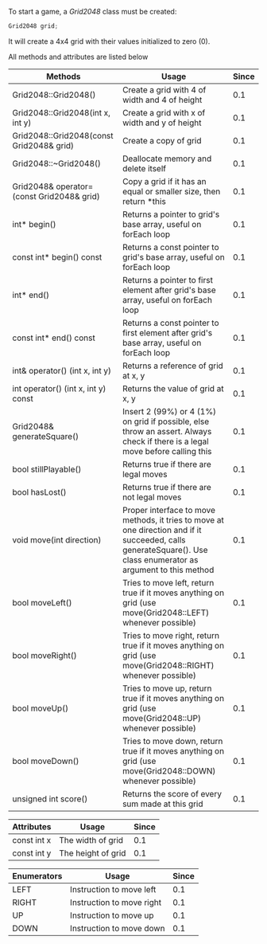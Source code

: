 To start a game, a *Grid2048* class must be created:

```c++
Grid2048 grid;
```

It will create a 4x4 grid with their values initialized to zero (0).

All methods and attributes are listed below

Methods|Usage|Since
-------|-----|-----
Grid2048::Grid2048()				|Create a grid with 4 of width and 4 of height				|0.1
Grid2048::Grid2048(int x, int y)		|Create a grid with x of width and y of height				|0.1
Grid2048::Grid2048(const Grid2048& grid)	|Create a copy of grid							|0.1
Grid2048::~Grid2048()				|Deallocate memory and delete itself					|0.1
Grid2048& operator= (const Grid2048& grid)	|Copy a grid if it has an equal or smaller size, then return *this	|0.1
int* begin()					|Returns a pointer to grid's base array, useful on forEach loop		|0.1
const int* begin() const			|Returns a const pointer to grid's base array, useful on forEach loop	|0.1
int* end()					|Returns a pointer to first element after grid's base array, useful on forEach loop|0.1
const int* end() const				|Returns a const pointer to first element after grid's base array, useful on forEach loop|0.1
int& operator() (int x, int y)			|Returns a reference of grid at x, y					|0.1
int operator() (int x, int y) const		|Returns the value of grid at x, y					|0.1
Grid2048& generateSquare()			|Insert 2 (99%) or 4 (1%) on grid if possible, else throw an assert. Always check if there is a legal move before calling this|0.1
bool stillPlayable()				|Returns true if there are legal moves					|0.1
bool hasLost()					|Returns true if there are not legal moves				|0.1
void move(int direction)			|Proper interface to move methods, it tries to move at one direction and if it succeeded, calls generateSquare(). Use class enumerator as argument to this method|0.1
bool moveLeft()					|Tries to move left, return true if it moves anything on grid (use move(Grid2048::LEFT) whenever possible)|0.1
bool moveRight()				|Tries to move right, return true if it moves anything on grid (use move(Grid2048::RIGHT) whenever possible)|0.1
bool moveUp()					|Tries to move up, return true if it moves anything on grid (use move(Grid2048::UP) whenever possible)|0.1
bool moveDown()					|Tries to move down, return true if it moves anything on grid (use move(Grid2048::DOWN) whenever possible)|0.1
unsigned int score()				|Returns the score of every sum made at this grid|0.1

Attributes|Usage|Since
----------|-----|-----
const int x	|The width of grid|0.1
const int y	|The height of grid|0.1

Enumerators|Usage|Since
-----------|-----|-----
LEFT		|Instruction to move left|0.1
RIGHT		|Instruction to move right|0.1
UP		|Instruction to move up|0.1
DOWN		|Instruction to move down|0.1

